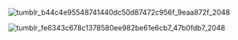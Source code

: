 ![tumblr_b44c4e95548741440dc50d87472c956f_9eaa872f_2048](https://github.com/lycaenidaer/lycaenidaer/assets/156435861/52688730-fbc9-4acf-933c-5a2ac44c387a)





















![tumblr_fe6343c678c1378580ee982be61e6cb7_47b0fdb7_2048](https://github.com/lycaenidaer/lycaenidaer/assets/156435861/47e8c301-b183-4d4f-81e4-6078f409834c)
                     
